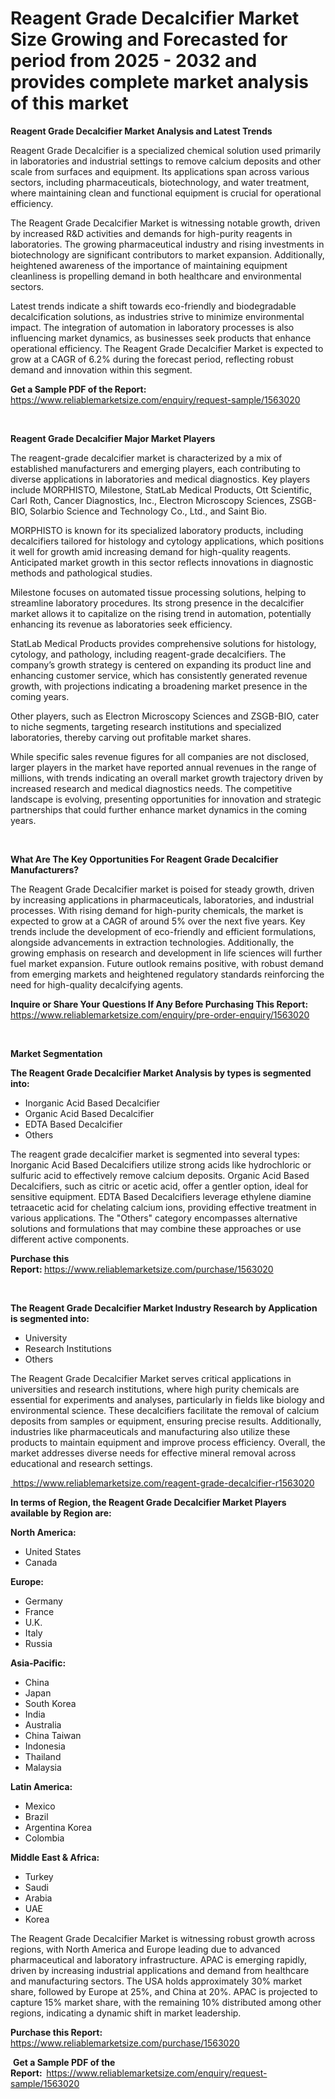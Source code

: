 <p><h1>Reagent Grade Decalcifier Market Size Growing and Forecasted for period from 2025 - 2032 and provides complete market analysis of this market</h1></p><p><strong>Reagent Grade Decalcifier Market Analysis and Latest Trends</strong></p>
<p><p>Reagent Grade Decalcifier is a specialized chemical solution used primarily in laboratories and industrial settings to remove calcium deposits and other scale from surfaces and equipment. Its applications span across various sectors, including pharmaceuticals, biotechnology, and water treatment, where maintaining clean and functional equipment is crucial for operational efficiency.</p><p>The Reagent Grade Decalcifier Market is witnessing notable growth, driven by increased R&D activities and demands for high-purity reagents in laboratories. The growing pharmaceutical industry and rising investments in biotechnology are significant contributors to market expansion. Additionally, heightened awareness of the importance of maintaining equipment cleanliness is propelling demand in both healthcare and environmental sectors.</p><p>Latest trends indicate a shift towards eco-friendly and biodegradable decalcification solutions, as industries strive to minimize environmental impact. The integration of automation in laboratory processes is also influencing market dynamics, as businesses seek products that enhance operational efficiency. The Reagent Grade Decalcifier Market is expected to grow at a CAGR of 6.2% during the forecast period, reflecting robust demand and innovation within this segment.</p></p>
<p><strong>Get a Sample PDF of the Report:&nbsp;</strong> <a href="https://www.reliablemarketsize.com/enquiry/request-sample/1563020?utm_campaign=3460&utm_medium=2&utm_source=Github&utm_content=ia&utm_term=14042025&utm_id=reagent-grade-decalcifier">https://www.reliablemarketsize.com/enquiry/request-sample/1563020</a></p>
<p>&nbsp;</p>
<p><strong>Reagent Grade Decalcifier Major Market Players</strong></p>
<p><p>The reagent-grade decalcifier market is characterized by a mix of established manufacturers and emerging players, each contributing to diverse applications in laboratories and medical diagnostics. Key players include MORPHISTO, Milestone, StatLab Medical Products, Ott Scientific, Carl Roth, Cancer Diagnostics, Inc., Electron Microscopy Sciences, ZSGB-BIO, Solarbio Science and Technology Co., Ltd., and Saint Bio.</p><p>MORPHISTO is known for its specialized laboratory products, including decalcifiers tailored for histology and cytology applications, which positions it well for growth amid increasing demand for high-quality reagents. Anticipated market growth in this sector reflects innovations in diagnostic methods and pathological studies.</p><p>Milestone focuses on automated tissue processing solutions, helping to streamline laboratory procedures. Its strong presence in the decalcifier market allows it to capitalize on the rising trend in automation, potentially enhancing its revenue as laboratories seek efficiency.</p><p>StatLab Medical Products provides comprehensive solutions for histology, cytology, and pathology, including reagent-grade decalcifiers. The company’s growth strategy is centered on expanding its product line and enhancing customer service, which has consistently generated revenue growth, with projections indicating a broadening market presence in the coming years.</p><p>Other players, such as Electron Microscopy Sciences and ZSGB-BIO, cater to niche segments, targeting research institutions and specialized laboratories, thereby carving out profitable market shares.</p><p>While specific sales revenue figures for all companies are not disclosed, larger players in the market have reported annual revenues in the range of millions, with trends indicating an overall market growth trajectory driven by increased research and medical diagnostics needs. The competitive landscape is evolving, presenting opportunities for innovation and strategic partnerships that could further enhance market dynamics in the coming years.</p></p>
<p>&nbsp;</p>
<p><strong>What Are The Key Opportunities For Reagent Grade Decalcifier Manufacturers?</strong></p>
<p><p>The Reagent Grade Decalcifier market is poised for steady growth, driven by increasing applications in pharmaceuticals, laboratories, and industrial processes. With rising demand for high-purity chemicals, the market is expected to grow at a CAGR of around 5% over the next five years. Key trends include the development of eco-friendly and efficient formulations, alongside advancements in extraction technologies. Additionally, the growing emphasis on research and development in life sciences will further fuel market expansion. Future outlook remains positive, with robust demand from emerging markets and heightened regulatory standards reinforcing the need for high-quality decalcifying agents.</p></p>
<p><strong>Inquire or Share Your Questions If Any Before Purchasing This Report:</strong> <a href="https://www.reliablemarketsize.com/enquiry/pre-order-enquiry/1563020?utm_campaign=3460&utm_medium=2&utm_source=Github&utm_content=ia&utm_term=14042025&utm_id=reagent-grade-decalcifier">https://www.reliablemarketsize.com/enquiry/pre-order-enquiry/1563020</a></p>
<p>&nbsp;</p>
<p><strong>Market Segmentation</strong></p>
<p><strong>The Reagent Grade Decalcifier Market Analysis by types is segmented into:</strong></p>
<p><ul><li>Inorganic Acid Based Decalcifier</li><li>Organic Acid Based Decalcifier</li><li>EDTA Based Decalcifier</li><li>Others</li></ul></p>
<p><p>The reagent grade decalcifier market is segmented into several types: Inorganic Acid Based Decalcifiers utilize strong acids like hydrochloric or sulfuric acid to effectively remove calcium deposits. Organic Acid Based Decalcifiers, such as citric or acetic acid, offer a gentler option, ideal for sensitive equipment. EDTA Based Decalcifiers leverage ethylene diamine tetraacetic acid for chelating calcium ions, providing effective treatment in various applications. The "Others" category encompasses alternative solutions and formulations that may combine these approaches or use different active components.</p></p>
<p><strong>Purchase this Report:&nbsp;</strong><a href="https://www.reliablemarketsize.com/purchase/1563020?utm_campaign=3460&utm_medium=2&utm_source=Github&utm_content=ia&utm_term=14042025&utm_id=reagent-grade-decalcifier">https://www.reliablemarketsize.com/purchase/1563020</a></p>
<p>&nbsp;</p>
<p><strong>The Reagent Grade Decalcifier Market Industry Research by Application is segmented into:</strong></p>
<p><ul><li>University</li><li>Research Institutions</li><li>Others</li></ul></p>
<p><p>The Reagent Grade Decalcifier Market serves critical applications in universities and research institutions, where high purity chemicals are essential for experiments and analyses, particularly in fields like biology and environmental science. These decalcifiers facilitate the removal of calcium deposits from samples or equipment, ensuring precise results. Additionally, industries like pharmaceuticals and manufacturing also utilize these products to maintain equipment and improve process efficiency. Overall, the market addresses diverse needs for effective mineral removal across educational and research settings.</p></p>
<p><a href="https://www.reliablemarketsize.com/reagent-grade-decalcifier-r1563020?utm_campaign=3460&utm_medium=2&utm_source=Github&utm_content=ia&utm_term=14042025&utm_id=reagent-grade-decalcifier">&nbsp;https://www.reliablemarketsize.com/reagent-grade-decalcifier-r1563020</a></p>
<p><strong>In terms of Region, the Reagent Grade Decalcifier Market Players available by Region are:</strong></p>
<p>
    <p> <strong> North America: </strong>
        <ul>
            <li>United States</li>
            <li>Canada</li>
        </ul>
        </p> 
    <p> <strong> Europe: </strong>
        <ul>
            <li>Germany</li>
            <li>France</li>
            <li>U.K.</li>
            <li>Italy</li>
            <li>Russia</li>
        </ul>
        </p> 
    <p> <strong> Asia-Pacific: </strong>
        <ul>
            <li>China</li>
            <li>Japan</li>
            <li>South Korea</li>
            <li>India</li>
            <li>Australia</li>
            <li>China Taiwan</li>
            <li>Indonesia</li>
            <li>Thailand</li>
            <li>Malaysia</li>
        </ul>
        </p> 
    <p> <strong> Latin America: </strong>
        <ul>
            <li>Mexico</li>
            <li>Brazil</li>
            <li>Argentina Korea</li>
            <li>Colombia</li>
        </ul>
        </p> 
    <p> <strong> Middle East & Africa: </strong>
        <ul>
            <li>Turkey</li>
            <li>Saudi</li>
            <li>Arabia</li>
            <li>UAE</li>
            <li>Korea</li>
        </ul>
    </p>
    </p>
<p><p>The Reagent Grade Decalcifier Market is witnessing robust growth across regions, with North America and Europe leading due to advanced pharmaceutical and laboratory infrastructure. APAC is emerging rapidly, driven by increasing industrial applications and demand from healthcare and manufacturing sectors. The USA holds approximately 30% market share, followed by Europe at 25%, and China at 20%. APAC is projected to capture 15% market share, with the remaining 10% distributed among other regions, indicating a dynamic shift in market leadership.</p></p>
<p><strong>Purchase this Report: </strong><a href="https://www.reliablemarketsize.com/purchase/1563020?utm_campaign=3460&utm_medium=2&utm_source=Github&utm_content=ia&utm_term=14042025&utm_id=reagent-grade-decalcifier">https://www.reliablemarketsize.com/purchase/1563020</a></p>
<p>&nbsp;<strong>Get a Sample PDF of the Report:&nbsp;&nbsp;</strong><a href="https://www.reliablemarketsize.com/enquiry/request-sample/1563020?utm_campaign=3460&utm_medium=2&utm_source=Github&utm_content=ia&utm_term=14042025&utm_id=reagent-grade-decalcifier">https://www.reliablemarketsize.com/enquiry/request-sample/1563020</a></p>
<p><strong></strong></p>
<p><p></p><p></p><p></p></p>